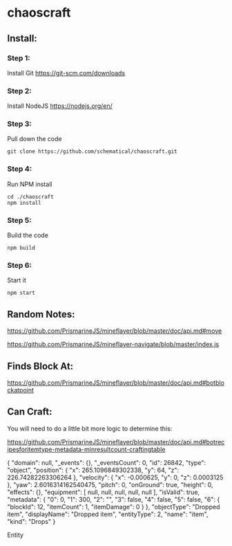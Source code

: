 # chaoscraft


## Install:

### Step 1:
Install Git
https://git-scm.com/downloads


### Step 2:
Install NodeJS
https://nodejs.org/en/

### Step 3:
Pull down the code
```
git clone https://github.com/schematical/chaoscraft.git
```

### Step 4:
Run NPM install
```
cd ./chaoscraft
npm install
```

### Step 5:
Build the code
```
npm build
```

### Step 6:
Start it
```
npm start
```


## Random Notes:

https://github.com/PrismarineJS/mineflayer/blob/master/doc/api.md#move

https://github.com/PrismarineJS/mineflayer-navigate/blob/master/index.js


## Finds Block At:
https://github.com/PrismarineJS/mineflayer/blob/master/doc/api.md#botblockatpoint


## Can Craft:
You will need to do a little bit more logic to determine this:

https://github.com/PrismarineJS/mineflayer/blob/master/doc/api.md#botrecipesforitemtype-metadata-minresultcount-craftingtable




{
  "domain": null,
  "_events": {},
  "_eventsCount": 0,
  "id": 26842,
  "type": "object",
  "position": {
    "x": 265.1096849302338,
    "y": 64,
    "z": 226.74282263306264
  },
  "velocity": {
    "x": -0.000625,
    "y": 0,
    "z": 0.0003125
  },
  "yaw": 2.6016314162540475,
  "pitch": 0,
  "onGround": true,
  "height": 0,
  "effects": {},
  "equipment": [
    null,
    null,
    null,
    null,
    null
  ],
  "isValid": true,
  "metadata": {
    "0": 0,
    "1": 300,
    "2": "",
    "3": false,
    "4": false,
    "5": false,
    "6": {
      "blockId": 12,
      "itemCount": 1,
      "itemDamage": 0
    }
  },
  "objectType": "Dropped item",
  "displayName": "Dropped item",
  "entityType": 2,
  "name": "item",
  "kind": "Drops"
}












Entity
